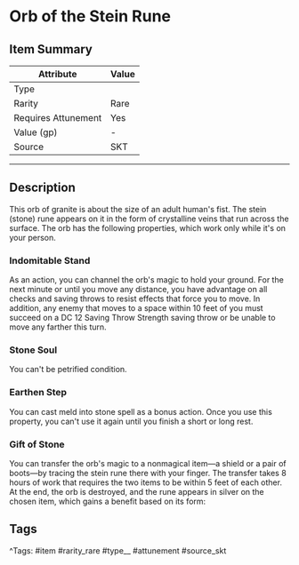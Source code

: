 # Orb of the Stein Rune

## Item Summary

| Attribute            | Value                        |
|----------------------|------------------------------|
| Type                 |   |
| Rarity               | Rare             |
| Requires Attunement  | Yes                |
| Value (gp)           | -    |
| Source               | SKT |

---

## Description

This orb of granite is about the size of an adult human's fist. The stein (stone) rune appears on it in the form of crystalline veins that run across the surface. The orb has the following properties, which work only while it's on your person.

### Indomitable Stand

As an action, you can channel the orb's magic to hold your ground. For the next minute or until you move any distance, you have advantage on all checks and saving throws to resist effects that force you to move. In addition, any enemy that moves to a space within 10 feet of you must succeed on a DC 12 Saving Throw Strength saving throw or be unable to move any farther this turn.

### Stone Soul

You can't be petrified condition.

### Earthen Step

You can cast meld into stone spell as a bonus action. Once you use this property, you can't use it again until you finish a short or long rest.

### Gift of Stone

You can transfer the orb's magic to a nonmagical item—a shield or a pair of boots—by tracing the stein rune there with your finger. The transfer takes 8 hours of work that requires the two items to be within 5 feet of each other. At the end, the orb is destroyed, and the rune appears in silver on the chosen item, which gains a benefit based on its form:

## Tags

^Tags: #item #rarity_rare #type__ #attunement #source_skt